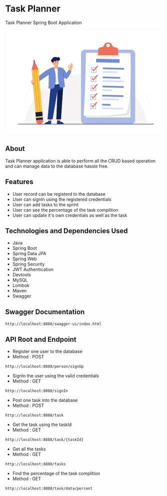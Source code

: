 # Task Planner
Task Planner Spring Boot Application


![](https://github.com/Suresh170411/PayPal_assignment/blob/main/Images/Checklist.jpg)

## About
Task Planner application is able to perform all the CRUD based operation and can manage data to the database
hassle free.

## Features

- User record can be registerd to the database
- User can signIn using the registered credentials
- User can add tasks to the sprint
- User can see the percentage of the task complition
- User can update it's own credentials as well as the task



## Technologies and Dependencies Used
- Java
- Spring Boot
- Spring Data JPA
- Spring Web
- Spring Security
- JWT Authentication
- Devtools
- MySQL
- Lombok
- Maven
- Swagger

## Swagger Documentation
```
http://localhost:8888/swagger-ui/index.html
```

## API Root and Endpoint

- Register one user to the database
- Method : POST
```
http://localhost:8888/person/signUp
```
- SignIn the user using the valid credentials
- Method : GET
```
http://localhost:8888/signIn
```
- Post one task into the database
- Method : POST
```
http://localhost:8888/task
```
- Get the task using the taskId
- Method : GET
```
http://localhost:8888/task/{taskId}
```

- Get all the tasks
- Method : GET
```
http://localhost:8888/tasks
```

- Find the percentage of the task complition
- Method : GET
```
http://localhost:8888/task/data/percent
```
